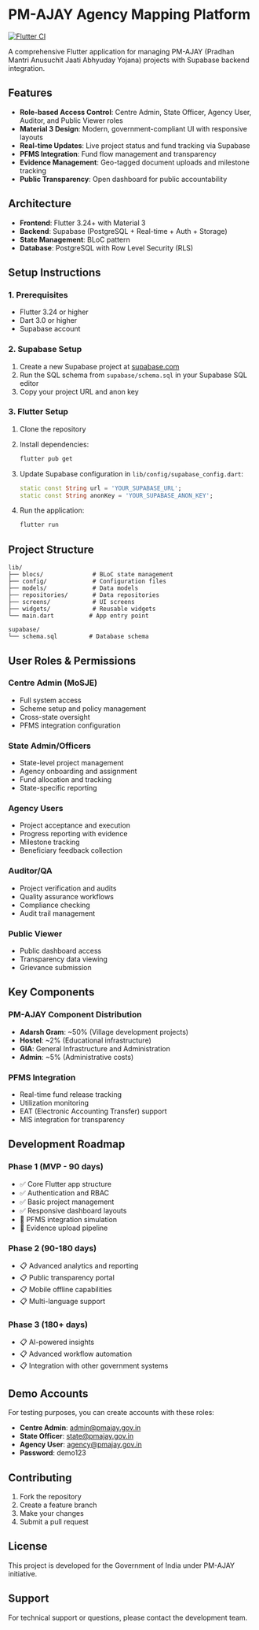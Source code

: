 # PM-AJAY Agency Mapping Platform
[![Flutter CI](https://github.com/rscortgamerYT/PM-AJAY-AFTERBURNER/actions/workflows/flutter_ci.yml/badge.svg)](https://github.com/rscortgamerYT/PM-AJAY-AFTERBURNER/actions/workflows/flutter_ci.yml)

A comprehensive Flutter application for managing PM-AJAY (Pradhan Mantri Anusuchit Jaati Abhyuday Yojana) projects with Supabase backend integration.

## Features

- **Role-based Access Control**: Centre Admin, State Officer, Agency User, Auditor, and Public Viewer roles
- **Material 3 Design**: Modern, government-compliant UI with responsive layouts
- **Real-time Updates**: Live project status and fund tracking via Supabase
- **PFMS Integration**: Fund flow management and transparency
- **Evidence Management**: Geo-tagged document uploads and milestone tracking
- **Public Transparency**: Open dashboard for public accountability

## Architecture

- **Frontend**: Flutter 3.24+ with Material 3
- **Backend**: Supabase (PostgreSQL + Real-time + Auth + Storage)
- **State Management**: BLoC pattern
- **Database**: PostgreSQL with Row Level Security (RLS)

## Setup Instructions

### 1. Prerequisites

- Flutter 3.24 or higher
- Dart 3.0 or higher
- Supabase account

### 2. Supabase Setup

1. Create a new Supabase project at [supabase.com](https://supabase.com)
2. Run the SQL schema from `supabase/schema.sql` in your Supabase SQL editor
3. Copy your project URL and anon key

### 3. Flutter Setup

1. Clone the repository
2. Install dependencies:
   ```bash
   flutter pub get
   ```

3. Update Supabase configuration in `lib/config/supabase_config.dart`:
   ```dart
   static const String url = 'YOUR_SUPABASE_URL';
   static const String anonKey = 'YOUR_SUPABASE_ANON_KEY';
   ```

4. Run the application:
   ```bash
   flutter run
   ```

## Project Structure

```
lib/
├── blocs/              # BLoC state management
├── config/             # Configuration files
├── models/             # Data models
├── repositories/       # Data repositories
├── screens/            # UI screens
├── widgets/            # Reusable widgets
└── main.dart          # App entry point

supabase/
└── schema.sql         # Database schema
```

## User Roles & Permissions

### Centre Admin (MoSJE)
- Full system access
- Scheme setup and policy management
- Cross-state oversight
- PFMS integration configuration

### State Admin/Officers
- State-level project management
- Agency onboarding and assignment
- Fund allocation and tracking
- State-specific reporting

### Agency Users
- Project acceptance and execution
- Progress reporting with evidence
- Milestone tracking
- Beneficiary feedback collection

### Auditor/QA
- Project verification and audits
- Quality assurance workflows
- Compliance checking
- Audit trail management

### Public Viewer
- Public dashboard access
- Transparency data viewing
- Grievance submission

## Key Components

### PM-AJAY Component Distribution
- **Adarsh Gram**: ~50% (Village development projects)
- **Hostel**: ~2% (Educational infrastructure)
- **GIA**: General Infrastructure and Administration
- **Admin**: ~5% (Administrative costs)

### PFMS Integration
- Real-time fund release tracking
- Utilization monitoring
- EAT (Electronic Accounting Transfer) support
- MIS integration for transparency

## Development Roadmap

### Phase 1 (MVP - 90 days)
- ✅ Core Flutter app structure
- ✅ Authentication and RBAC
- ✅ Basic project management
- ✅ Responsive dashboard layouts
- 🔄 PFMS integration simulation
- 🔄 Evidence upload pipeline

### Phase 2 (90-180 days)
- 📋 Advanced analytics and reporting
- 📋 Public transparency portal
- 📋 Mobile offline capabilities
- 📋 Multi-language support

### Phase 3 (180+ days)
- 📋 AI-powered insights
- 📋 Advanced workflow automation
- 📋 Integration with other government systems

## Demo Accounts

For testing purposes, you can create accounts with these roles:

- **Centre Admin**: admin@pmajay.gov.in
- **State Officer**: state@pmajay.gov.in  
- **Agency User**: agency@pmajay.gov.in
- **Password**: demo123

## Contributing

1. Fork the repository
2. Create a feature branch
3. Make your changes
4. Submit a pull request

## License

This project is developed for the Government of India under PM-AJAY initiative.

## Support

For technical support or questions, please contact the development team.
